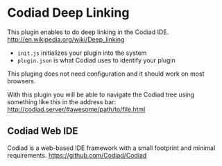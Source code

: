 # Codiad Deep Linking

This plugin enables to do deep linking in the Codiad IDE.
http://en.wikipedia.org/wiki/Deep_linking

* `init.js` initializes your plugin into the system
* `plugin.json` is what Codiad uses to identify your plugin

This pluging does not need configuration and it should work on most browsers.

With this plugin you will be able to navigate the Codiad tree using something like this in the address bar:
http://codiad.server/#awesome/path/to/file.html



## Codiad Web IDE
Codiad is a web-based IDE framework with a small footprint and minimal requirements.
https://github.com/Codiad/Codiad
